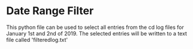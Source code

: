 # Date Range Filter
This python file can be used to select all entries from the cd log files for January 1st and 2nd of 2019.
The selected entries will be written to a text file called 'filteredlog.txt'
